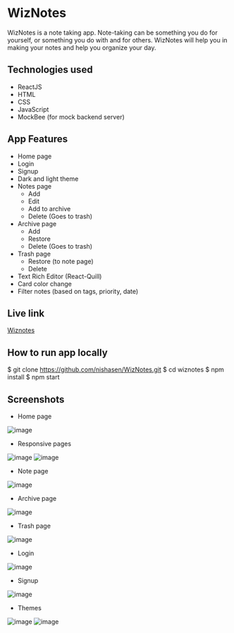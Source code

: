 # WizNotes
WizNotes is a note taking app.
Note-taking can be something you do for yourself, or something you do with and for others. WizNotes will help you in making your notes and help you organize your day.

## Technologies used
- ReactJS
- HTML
- CSS
- JavaScript
- MockBee (for mock backend server)

## App Features
- Home page
- Login
- Signup
- Dark and light theme
- Notes page
  - Add
  - Edit
  - Add to archive
  - Delete (Goes to trash)
- Archive page
  - Add
  - Restore
  - Delete (Goes to trash)
- Trash page
  - Restore (to note page)
  - Delete
- Text Rich Editor (React-Quill)
- Card color change
- Filter notes (based on tags, priority, date)

## Live link
[Wiznotes](https://wiznotes.vercel.app/)

## How to run app locally
$ git clone https://github.com/nishasen/WizNotes.git
$ cd wiznotes
$ npm install
$ npm start

## Screenshots

- Home page

![image](https://user-images.githubusercontent.com/43262505/162234596-62c43fd7-b093-4faf-93a4-ff71a4b4d874.png)

- Responsive pages

![image](https://user-images.githubusercontent.com/43262505/162235025-5825f970-4afc-4f44-a2f9-140b76fc6a32.png)
![image](https://user-images.githubusercontent.com/43262505/162235193-e59c4b44-a3ab-472d-a266-577ded0e703b.png)

- Note page

![image](https://user-images.githubusercontent.com/43262505/162236904-29987172-8527-4f99-bad7-50d2699457c6.png)

- Archive page

![image](https://user-images.githubusercontent.com/43262505/162236814-721dfdc0-28b6-41f7-9231-a0b0bf33c4c9.png)

- Trash page

![image](https://user-images.githubusercontent.com/43262505/162237038-7580ae9c-7805-4b83-bbcc-d143c34a2caf.png)

- Login

![image](https://user-images.githubusercontent.com/43262505/162237164-b2bdd2ee-2fca-42c6-9f17-d11117b19ecf.png)

- Signup

![image](https://user-images.githubusercontent.com/43262505/162237262-a1671113-64e3-45a5-b684-f2665a0bb6f4.png)

- Themes

![image](https://user-images.githubusercontent.com/43262505/162237375-469cdd22-5cbc-4048-b4e1-4b5627eb4352.png)
![image](https://user-images.githubusercontent.com/43262505/162237462-e6375aa4-b924-4ac6-94aa-10c261cf3010.png)
